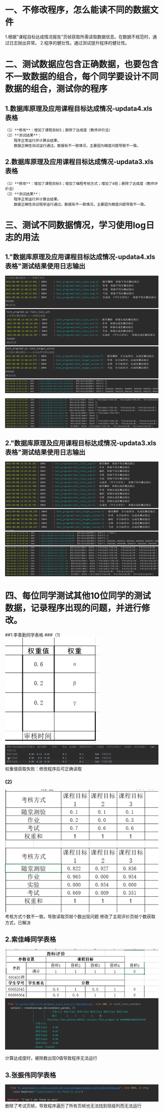 # 一、不修改程序，怎么能读不同的数据文件
1.根据"课程目标达成情况报告"页帧获取所需读取数据信息。在数据不规范时，通过日志抛出异常。
2.程序的健壮性。通过测试提升程序的健壮性。
# 二、测试数据应包含正确数据，也要包含不一致数据的组合，每个同学要设计不同数据的组合，测试你的程序
## 1.数据库原理及应用课程目标达成情况-updata4.xls表格
    （1）**修改**：增加了课程目标5；删除了达成度（教师评价法）
    （2）**测试结果**：
        程序正常运行并计算出结果。
        数据正确性测试运行通过。数据有不一致情况，主要因为精度问题导致不一致。
## 2.数据库原理及应用课程目标达成情况-updata3.xls表格
    （1）**修改**：增加了课程目标5；增加了编程考核方式；增加了4班；删除了达成度（教师评价法）
    （2）**测试结果**：
        程序正常运行并计算出结果。
        数据正确性测试程序运行通过。数据有不一致情况，主要因为精度问题导致不一致。
# 三、测试不同数据情况，学习使用log日志的用法
## 1."数据库原理及应用课程目标达成情况-updata4.xls表格"测试结果使用日志输出
   ![updata4测试1](../readme/pictures/update4-1.png)
   ![updata4测试2](../readme/pictures/update4-2.png)
   ![updata4测试3](../readme/pictures/update4-3.png)
   ![updata4测试4](../readme/pictures/update4-4.png)
   
   ![updata4测试5](../readme/pictures/update4-5.png)
## 2."数据库原理及应用课程目标达成情况-updata3.xls表格"测试结果使用日志输出
   ![updata3测试1](../readme/pictures/update3-1.png)
   ![updata3测试2](../readme/pictures/update3-2.png)
   ![updata3测试3](../readme/pictures/update3-3.png)
   ![updata3测试4](../readme/pictures/update3-4.png)

# 四、每位同学测试其他10位同学的测试数据，记录程序出现的问题，并进行修改。
##1.李善勤同学表格
###（1）
   ![问题1](../readme/pictures/李善勤表格问题1.png)
   ![错误](../readme/pictures/李善勤问题1错误.png)
   权重值获取失败：修改程序后可正确读取
### (2)
   ![问题2](../readme/pictures/李善勤表格问题2.png)
   考核方式个数不一致。导致读取页帧个数出现问题
   修改了主观评价页帧个数获取方式，已解决
## 2.索佳峰同学表格
   ![问题](../readme/pictures/索佳峰表格问题.png)
   ![错误](../readme/pictures/索佳峰表格出现错误.png)
   
   计算达成度时，被除数出现0值导致程序无法运行
## 3.张振伟同学表格
   ![错误](../readme/pictures/张振伟表格问题.png)
   删除了考试页帧，导致程序遍历了所有页帧也无法找到班级列而无法运行
